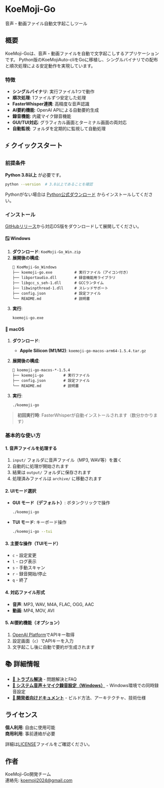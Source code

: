 # KoeMoji-Go

音声・動画ファイル自動文字起こしツール

## 概要

KoeMoji-Goは、音声・動画ファイルを自動で文字起こしするアプリケーションです。
Python版のKoeMojiAuto-cliをGoに移植し、シングルバイナリでの配布と順次処理による安定動作を実現しています。

### 特徴

- **シングルバイナリ**: 実行ファイル1つで動作
- **順次処理**: 1ファイルずつ安定した処理
- **FasterWhisper連携**: 高精度な音声認識
- **AI要約機能**: OpenAI APIによる自動要約生成
- **録音機能**: 内蔵マイク録音機能
- **GUI/TUI対応**: グラフィカル画面とターミナル画面の両対応
- **自動監視**: フォルダを定期的に監視して自動処理

## ⚡ クイックスタート

### 前提条件

**Python 3.8以上** が必要です。
```bash
python --version  # 3.8以上であることを確認
```

Pythonがない場合は [Python公式ダウンロード](https://www.python.org/downloads/) からインストールしてください。

### インストール

[GitHubリリース](https://github.com/infoHiroki/KoeMoji-Go/releases)から対応OS版をダウンロードして展開してください。

#### 🪟 Windows

1. **ダウンロード**: `KoeMoji-Go_Win.zip`
2. **展開後の構成**:
   ```
   📁 KoeMoji-Go_Windows
   ├── koemoji-go.exe          # 実行ファイル（アイコン付き）
   ├── libportaudio.dll        # 録音機能用ライブラリ
   ├── libgcc_s_seh-1.dll      # GCCランタイム
   ├── libwinpthread-1.dll     # スレッドサポート
   ├── config.json             # 設定ファイル
   └── README.md               # 説明書
   ```
3. **実行**:
   ```cmd
   koemoji-go.exe
   ```

#### 🍎 macOS

1. **ダウンロード**:
   - **Apple Silicon (M1/M2)**: `koemoji-go-macos-arm64-1.5.4.tar.gz`

2. **展開後の構成**:
   ```
   📁 koemoji-go-macos-*-1.5.4
   ├── koemoji-go         # 実行ファイル
   ├── config.json        # 設定ファイル
   └── README.md          # 説明書
   ```

3. **実行**:
   ```bash
   ./koemoji-go
   ```

> **初回実行時**: FasterWhisperが自動インストールされます（数分かかります）

### 基本的な使い方

#### 1. 音声ファイルを処理する
1. `input/` フォルダに音声ファイル（MP3, WAV等）を置く
2. 自動的に処理が開始されます
3. 結果は `output/` フォルダに保存されます
4. 処理済みファイルは `archive/` に移動されます

#### 2. UIモード選択
- **GUI モード（デフォルト）**: ボタンクリックで操作
  ```bash
  ./koemoji-go
  ```
- **TUI モード**: キーボード操作
  ```bash
  ./koemoji-go --tui
  ```

#### 3. 主要な操作（TUIモード）
- `c` - 設定変更
- `l` - ログ表示  
- `s` - 手動スキャン
- `r` - 録音開始/停止
- `q` - 終了

#### 4. 対応ファイル形式
- **音声**: MP3, WAV, M4A, FLAC, OGG, AAC
- **動画**: MP4, MOV, AVI

#### 5. AI要約機能（オプション）
1. [OpenAI Platform](https://platform.openai.com/)でAPIキー取得
2. 設定画面（`c`）でAPIキーを入力
3. 文字起こし後に自動で要約が生成されます

## 📚 詳細情報

- **[🔧 トラブル解決](docs/user/TROUBLESHOOTING.md)** - 問題解決とFAQ
- **[🎤 システム音声＋マイク録音設定（Windows）](docs/user/SYSTEM_MIC_RECORDING_WINDOWS.md)** - Windows環境での同時録音設定
- **[📖 開発者向けドキュメント](docs/)** - ビルド方法、アーキテクチャ、技術仕様

## ライセンス

**個人利用**: 自由に使用可能  
**商用利用**: 事前連絡が必要

詳細は[LICENSE](LICENSE)ファイルをご確認ください。

## 作者

KoeMoji-Go開発チーム  
連絡先: koemoji2024@gmail.com